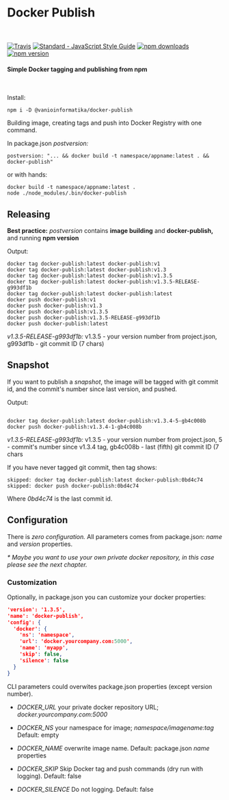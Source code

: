 <h1 align="left">
  Docker Publish
  <br>
  <br>
</h1>

<p align="left">
  <a href="https://travis-ci.org/vanioinformatika/docker-publish"><img src="https://travis-ci.org/vanioinformatika/docker-publish.svg?branch=master" alt="Travis"></a>
  <a href="http://standardjs.com"><img src="https://img.shields.io/badge/code_style-standard-brightgreen.svg" alt="Standard - JavaScript Style Guide"></a>
  <a href="https://www.npmjs.com/package/@vanioinformatika/docker-publish"><img src="https://img.shields.io/npm/dm/@vanioinformatika/docker-publish.svg" alt="npm downloads"></a>
  <a href="https://www.npmjs.com/package/@vanioinformatika/docker-publish"><img src="https://img.shields.io/npm/v/@vanioinformatika/docker-publish.svg" alt="npm version"></a>
</p>

<h4 align="left">Simple Docker tagging and publishing from npm</h4>

<br>

Install:

```
npm i -D @vanioinformatika/docker-publish
```

Building image, creating tags and push into Docker Registry with one command.

In package.json _postversion:_

```
postversion: "... && docker build -t namespace/appname:latest . && docker-publish"
```

or with hands:

```
docker build -t namespace/appname:latest .
node ./node_modules/.bin/docker-publish
```

## Releasing

**Best practice:** _postversion_ contains **image building** and **docker-publish,** and running **npm version**

Output:

```
docker tag docker-publish:latest docker-publish:v1
docker tag docker-publish:latest docker-publish:v1.3
docker tag docker-publish:latest docker-publish:v1.3.5
docker tag docker-publish:latest docker-publish:v1.3.5-RELEASE-g993df1b
docker tag docker-publish:latest docker-publish:latest
docker push docker-publish:v1
docker push docker-publish:v1.3
docker push docker-publish:v1.3.5
docker push docker-publish:v1.3.5-RELEASE-g993df1b
docker push docker-publish:latest
```

*v1.3.5-RELEASE-g993df1b:* v1.3.5 - your version number from project.json, g993df1b - git commit ID (7 chars)

## Snapshot

If you want to publish a _snapshot_, the image will be tagged with git commit id, and the commit's number since last version, and pushed.

Output:
```

docker tag docker-publish:latest docker-publish:v1.3.4-5-gb4c008b
docker push docker-publish:v1.3.4-1-gb4c008b

```

*v1.3.5-RELEASE-g993df1b:* v1.3.5 - your version number from project.json, 5 - commit's number since v1.3.4 tag, gb4c008b - last (fifth) git commit ID (7 chars

If you have never tagged git commit, then tag shows:

```
skipped: docker tag docker-publish:latest docker-publish:0bd4c74
skipped: docker push docker-publish:0bd4c74
```

Where _0bd4c74_ is the last commit id.

## Configuration

There is *zero configuration.* All parameters comes from package.json: *name* and *version* properties.

_* Maybe you want to use your own private docker repository, in this case please see the next chapter._

### Customization

Optionally, in package.json you can customize your docker properties:

```json
'version': '1.3.5',
'name': 'docker-publish',
'config': {
  'docker': {
    'ns': 'namespace',
    'url': 'docker.yourcompany.com:5000',
    'name': 'myapp',
    'skip': false,
    'silence': false
  }
}
```

CLI parameters could overwites package.json properties (except version number).

- *DOCKER_URL* your private docker repository URL; _docker.yourcompany.com:5000_

- *DOCKER_NS* your namespace for image; _namespace/imagename:tag_ Default: empty

- *DOCKER_NAME* overwrite image name. Default: package.json _name_ properties

- *DOCKER_SKIP* Skip Docker tag and push commands (dry run with logging). Default: false

- *DOCKER_SILENCE* Do not logging. Default: false
